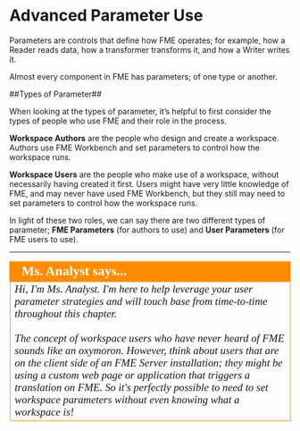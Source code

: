 # Advanced Parameter Use #

Parameters are controls that define how FME operates; for example, how a Reader reads data, how a transformer transforms it, and how a Writer writes it.

Almost every component in FME has parameters; of one type or another.

##Types of Parameter##

When looking at the types of parameter, it’s helpful to first consider the types of people who use FME and their role in the process.

**Workspace Authors** are the people who design and create a workspace. Authors use FME Workbench and set parameters to control how the workspace runs.

**Workspace Users** are the people who make use of a workspace, without necessarily having created it first. Users might have very little knowledge of FME, and may never have used FME Workbench, but they still may need to set parameters to control how the workspace runs. 

In light of these two roles, we can say there are two different types of parameter; **FME Parameters** (for authors to use) and **User Parameters** (for FME users to use).

---

<!--Person X Says Section-->
<!--Ms Analyst is the representative for this chapter-->

<table style="border-spacing: 0px">
<tr>
<td style="vertical-align:middle;background-color:darkorange;border: 2px solid darkorange">
<i class="fa fa-quote-left fa-lg fa-pull-left fa-fw" style="color:white;padding-right: 12px;vertical-align:text-top"></i>
<span style="color:white;font-size:x-large;font-weight: bold;font-family:serif">Ms. Analyst says...</span>
</td>
</tr>

<tr>
<td style="border: 1px solid darkorange">
<span style="font-family:serif; font-style:italic; font-size:larger">
Hi, I'm Ms. Analyst. I'm here to help leverage your user parameter strategies and will touch base from time-to-time throughout this chapter.
<br><br>The concept of workspace users who have never heard of FME sounds like an oxymoron. However, think about users that are on the client side of an FME Server installation; they might be using a custom web page or application that triggers a translation on FME. So it's perfectly possible to need to set workspace parameters without even knowing what a workspace is!
</span>
</td>
</tr>
</table>
